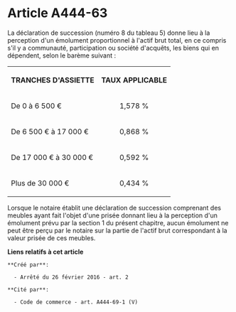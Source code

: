 # Article A444-63

La déclaration de succession (numéro 8 du tableau 5) donne lieu à la perception d'un émolument proportionnel à l'actif brut
total, en ce compris s'il y a communauté, participation ou société d'acquêts, les biens qui en dépendent, selon le barème
suivant : 

<table>
    <tbody>
      <tr>
        <th>

TRANCHES D'ASSIETTE 

</th>
        <th>

TAUX APPLICABLE 

</th>
      </tr>
      <tr>
        <td valign="middle" align="left">

De 0 à 6 500 € 

</td>
        <td valign="middle" align="center">

1,578 % 

</td>
      </tr>
      <tr>
        <td valign="middle" align="left">

De 6 500 € à 17 000 € 

</td>
        <td align="center" valign="middle">

0,868 % 

</td>
      </tr>
      <tr>
        <td align="left" valign="middle">

De 17 000 € à 30 000 € 

</td>
        <td valign="middle" align="center">

0,592 % 

</td>
      </tr>
      <tr>
        <td valign="middle" align="left">

Plus de 30 000 € 

</td>
        <td align="center" valign="middle">

0,434 % 

</td>
      </tr>
    </tbody>
  </table>

Lorsque le notaire établit une déclaration de succession comprenant des meubles ayant fait l'objet d'une prisée donnant lieu
à la perception d'un émolument prévu par la section 1 du présent chapitre, aucun émolument ne peut être perçu par le notaire
sur la partie de l'actif brut correspondant à la valeur prisée de ces meubles.

**Liens relatifs à cet article**

	**Créé par**:

	  - Arrêté du 26 février 2016 - art. 2

	**Cité par**:

	  - Code de commerce - art. A444-69-1 (V)
